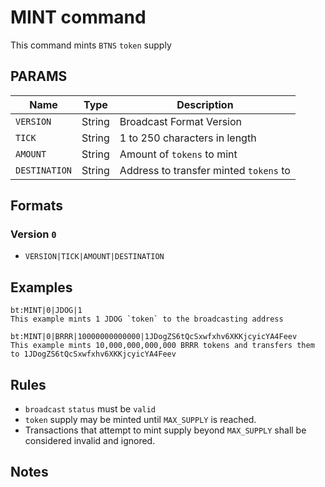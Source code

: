 # MINT command
This command mints `BTNS` `token` supply

## PARAMS
| Name          | Type   | Description                            |
| ------------- | ------ | -------------------------------------- |
| `VERSION`     | String | Broadcast Format Version               |
| `TICK`        | String | 1 to 250 characters in length          |
| `AMOUNT`      | String | Amount of `tokens` to mint             |
| `DESTINATION` | String | Address to transfer minted `tokens` to |

## Formats

### Version `0`
- `VERSION|TICK|AMOUNT|DESTINATION`

## Examples
```
bt:MINT|0|JDOG|1
This example mints 1 JDOG `token` to the broadcasting address
```

```
bt:MINT|0|BRRR|10000000000000|1JDogZS6tQcSxwfxhv6XKKjcyicYA4Feev
This example mints 10,000,000,000,000 BRRR tokens and transfers them to 1JDogZS6tQcSxwfxhv6XKKjcyicYA4Feev 
```

## Rules
- `broadcast` `status` must be `valid`
- `token` supply may be minted until `MAX_SUPPLY` is reached.
- Transactions that attempt to mint supply beyond `MAX_SUPPLY` shall be considered invalid and ignored.

## Notes